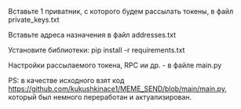 Вставьте 1 приватник, с которого будем рассылать токены, в файл private_keys.txt

Вставьте адреса назначения в файл addresses.txt

Установите библиотеки:  pip install -r requirements.txt

Настройки рассылаемого токена, RPC ии др. - в файле main.py

PS: в качестве исходного взят код https://github.com/kukushkinace1/MEME_SEND/blob/main/main.py, который был немного переработан и актуализирован. 

